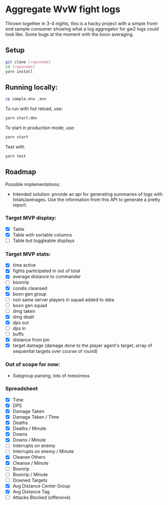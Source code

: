 # Aggregate WvW fight logs

Thrown together in 3-4 nights, this is a hacky project with a simple front-end sample consumer showing what a log aggregator for gw2 logs _could_ look like. Some bugs at the moment with the boon averaging.

## Setup

```bash
git clone [reponame]
cd [reponame]
yarn install
```

## Running locally:

```bash
cp sample.env .env
```

To run with hot reload, use:

```bash
yarn start:dev
```

To start in production mode, use:

```bash
yarn start
```

Test with

```bash
yarn test
```

## Roadmap

Possible implementations:

- Intended solution: provide an api for generating summaries of logs with totals/averages. Use the information from this API to generate a pretty report.

### Target MVP display:

- [x] Table
- [x] Table with sortable columns
- [ ] Table but toggleable displays

### Target MVP stats:

- [x] time active
- [x] fights participated in out of total
- [x] average distance to commander
- [ ] boonrip
- [x] condis cleansed
- [x] boon gen group
- [ ] non same server players in squad added to data
- [ ] boon gen squad
- [ ] dmg taken
- [x] dmg dealt
- [x] dps out
- [ ] dps in
- [ ] buffs
- [x] distance from pin
- [x] target damage (damage done to the player agent's target, array of sequential targets over course of round)

### Out of scope for now:

- Subgroup parsing, lots of messiness

### Spreadsheet

- [x] Time
- [x] DPS
- [x] Damage Taken
- [x] Damage Taken / TIme
- [x] Deaths
- [x] Deaths / Minute
- [x] Downs
- [x] Downs / Minute
- [ ] Interrupts on enemy
- [ ] Interrupts on enemy / Minute
- [x] Cleanse Others
- [x] Cleanse / Minute
- [ ] Boonrip
- [ ] Boonrip / Minute
- [ ] Downed Targets
- [x] Avg Distance Center Group
- [x] Avg Distance Tag
- [ ] Attacks Blocked (offensive)
